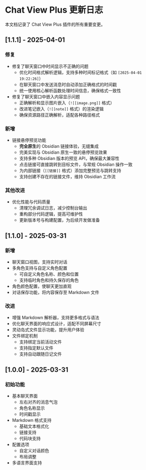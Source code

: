 # Chat View Plus 更新日志

本文档记录了 Chat View Plus 插件的所有重要变更。

## [1.1.1] - 2025-04-01

### 修复

- 修复了聊天窗口中时间显示不正确的问题
  - 优化时间格式解析逻辑，支持多种时间标记格式（如 `[2025-04-01 19:22:26]`）
  - 在聊天窗口中发送消息时自动添加正确格式的时间戳
  - 统一使用核心解析函数处理时间信息，确保格式一致性
- 修复了聊天窗口中嵌入内容显示问题
  - 正确解析和显示图片嵌入（`![[image.png]]` 格式）
  - 改进笔记嵌入（`![[note]]` 格式）的渲染逻辑
  - 确保资源路径正确解析，适配各种路径格式

### 新增

- 链接悬停预览功能
  - **完全原生**的 Obsidian 链接体验，无缝集成
  - 完美实现与 Obsidian 原生一致的悬停预览效果
  - 支持多种 Obsidian 版本的预览 API，确保最大兼容性
  - 点击链接可直接跳转到目标文件，与常规 Obsidian 操作一致
  - 为内部链接（`[[链接]]` 格式）添加完整预览与跳转支持
  - 支持创建不存在的链接文件，维持 Obsidian 工作流

### 其他改进

- 优化性能与代码质量
  - 清理冗余调试日志，减少控制台输出
  - 重构部分代码逻辑，提高可维护性
  - 更新版本号与构建配置，为后续开发做准备

## [1.1.0] - 2025-03-31

### 新增

- 聊天窗口视图，支持实时对话
- 多角色支持与自定义角色配置
  - 可自定义角色名称、颜色和位置
  - 支持临时角色和持久保存的角色
- 角色颜色配置，使聊天更加直观
- 对话保存功能，将内容保存至 Markdown 文件

### 改进

- 增强 Markdown 解析器，支持更多格式与语法
- 优化聊天界面的响应式设计，适配不同屏幕尺寸
- 灵动岛式文件显示功能，提升用户体验
- 文件绑定机制
  - 支持绑定当前活动文件
  - 支持指定默认文件
  - 支持自动跟随日记文件

## [1.0.0] - 2025-03-31

### 初始功能

- 基本聊天界面
  - 左右对齐的消息气泡
  - 角色名称显示
  - 时间戳显示
- Markdown 格式支持
  - 基础文本格式化
  - 链接支持
  - 代码块支持
- 配置选项
  - 自定义对话颜色
  - 布局调整
- 多语言界面支持 
